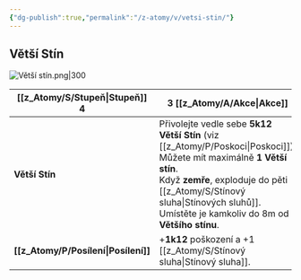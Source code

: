 ```yaml
---
{"dg-publish":true,"permalink":"/z-atomy/v/vetsi-stin/"}
---
```


## Větší Stín
![Větší stín.png|300](/img/user/z_img/V%C4%9Bt%C5%A1%C3%AD%20st%C3%ADn.png)

| [[z_Atomy/S/Stupeň\|Stupeň]] 4     | 3 [[z_Atomy/A/Akce\|Akce]]                                                                                                                                                                                                                     |
| ---------------- | ------------------------------------------------------------------------------------------------------------------------------------------------------------------------------------------------------------------------------ |
| **Větší Stín**   | Přivolejte vedle sebe **5k12 Větší Stín** (viz [[z_Atomy/P/Poskoci\|Poskoci]]). Můžete mít maximálně **1 Větší stín**. <br>Když **zemře**, exploduje do pěti [[z_Atomy/S/Stínový sluha\|Stínových sluhů]]. Umístěte je kamkoliv do 8m od **Většího stínu**. |
| **[[z_Atomy/P/Posílení\|Posílení]]** | +**1k12** poškození a +1 [[z_Atomy/S/Stínový sluha\|Stínový sluha]].                                                                                                                                                                                    |
